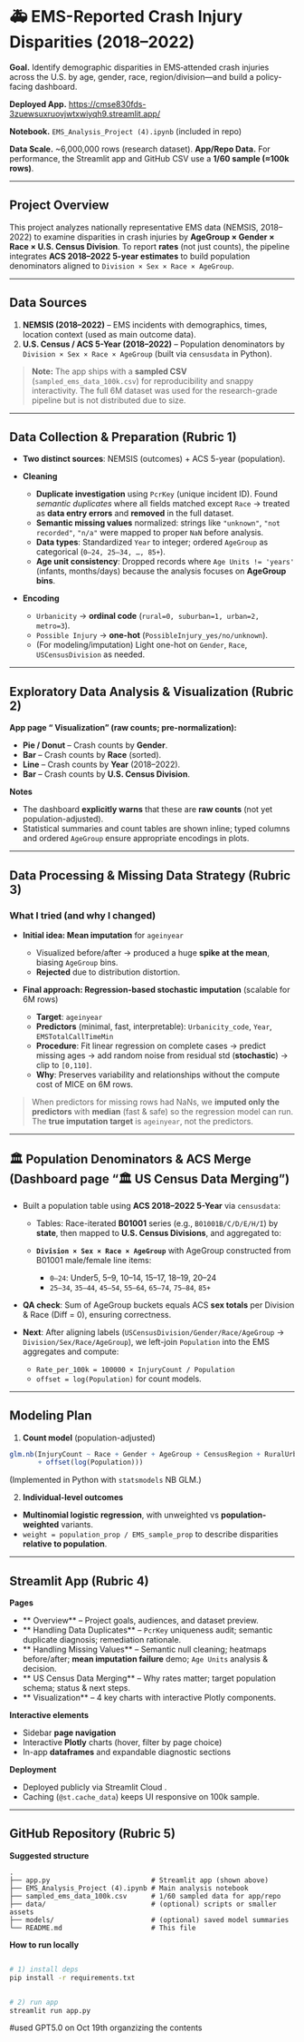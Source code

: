 
# 🚑 EMS-Reported Crash Injury Disparities (2018–2022)

**Goal.** Identify demographic disparities in EMS‐attended crash injuries across the U.S. by age, gender, race, region/division—and build a policy-facing dashboard.

**Deployed App.** https://cmse830fds-3zuewsuxruovjwtxwiyqh9.streamlit.app/

**Notebook.** `EMS_Analysis_Project (4).ipynb` (included in repo)

**Data Scale.** ~6,000,000 rows (research dataset).
**App/Repo Data.** For performance, the Streamlit app and GitHub CSV use a **1/60 sample (≈100k rows)**.

---

##  Project Overview

This project analyzes nationally representative EMS data (NEMSIS, 2018–2022) to examine disparities in crash injuries by **AgeGroup × Gender × Race × U.S. Census Division**.
To report **rates** (not just counts), the pipeline integrates **ACS 2018–2022 5-year estimates** to build population denominators aligned to `Division × Sex × Race × AgeGroup`.

---

##  Data Sources

1. **NEMSIS (2018–2022)** – EMS incidents with demographics, times, location context (used as main outcome data).
2. **U.S. Census / ACS 5-Year (2018–2022)** – Population denominators by `Division × Sex × Race × AgeGroup` (built via `censusdata` in Python).

> **Note:** The app ships with a **sampled CSV** (`sampled_ems_data_100k.csv`) for reproducibility and snappy interactivity. The full 6M dataset was used for the research-grade pipeline but is not distributed due to size.

---

##  Data Collection & Preparation (Rubric 1)

* **Two distinct sources**: NEMSIS (outcomes) + ACS 5-year (population).

* **Cleaning**

  * **Duplicate investigation** using `PcrKey` (unique incident ID). Found *semantic duplicates* where all fields matched except `Race` → treated as **data entry errors** and **removed** in the full dataset.
  * **Semantic missing values** normalized: strings like `"unknown"`, `"not recorded"`, `"n/a"` were mapped to proper `NaN` before analysis.
  * **Data types**: Standardized `Year` to integer; ordered `AgeGroup` as categorical (`0–24, 25–34, …, 85+`).
  * **Age unit consistency**: Dropped records where `Age Units != 'years'` (infants, months/days) because the analysis focuses on **AgeGroup bins**.

* **Encoding**

  * `Urbanicity` → **ordinal code** (`rural=0, suburban=1, urban=2, metro=3`).
  * `Possible Injury` → **one-hot** (`PossibleInjury_yes/no/unknown`).
  * (For modeling/imputation) Light one-hot on `Gender`, `Race`, `USCensusDivision` as needed.

---

##  Exploratory Data Analysis & Visualization (Rubric 2)

**App page “ Visualization” (raw counts; pre-normalization):**

* **Pie / Donut** – Crash counts by **Gender**.
* **Bar** – Crash counts by **Race** (sorted).
* **Line** – Crash counts by **Year** (2018–2022).
* **Bar** – Crash counts by **U.S. Census Division**.

**Notes**

* The dashboard **explicitly warns** that these are **raw counts** (not yet population-adjusted).
* Statistical summaries and count tables are shown inline; typed columns and ordered `AgeGroup` ensure appropriate encodings in plots.

---

##  Data Processing & Missing Data Strategy (Rubric 3)

### What I tried (and why I changed)

* **Initial idea: Mean imputation** for `ageinyear`

  * Visualized before/after → produced a huge **spike at the mean**, biasing `AgeGroup` bins.
  * **Rejected** due to distribution distortion.

* **Final approach: Regression-based stochastic imputation** (scalable for 6M rows)

  * **Target**: `ageinyear`
  * **Predictors** (minimal, fast, interpretable): `Urbanicity_code`, `Year`, `EMSTotalCallTimeMin`
  * **Procedure**: Fit linear regression on complete cases → predict missing ages → add random noise from residual std (**stochastic**) → clip to `[0,110]`.
  * **Why**: Preserves variability and relationships without the compute cost of MICE on 6M rows.

> When predictors for missing rows had NaNs, we **imputed only the predictors** with **median** (fast & safe) so the regression model can run. The **true imputation target** is `ageinyear`, not the predictors.

---

## 🏛️ Population Denominators & ACS Merge (Dashboard page “🏛️ US Census Data Merging”)

* Built a population table using **ACS 2018–2022 5-Year** via `censusdata`:

  * Tables: Race-iterated **B01001** series (e.g., `B01001B/C/D/E/H/I`) by **state**, then mapped to **U.S. Census Divisions**, and aggregated to:
  * **`Division × Sex × Race × AgeGroup`** with AgeGroup constructed from B01001 male/female line items:

    * `0–24`: Under5, 5–9, 10–14, 15–17, 18–19, 20–24
    * `25–34`, `35–44`, `45–54`, `55–64`, `65–74`, `75–84`, `85+`
* **QA check**: Sum of AgeGroup buckets equals ACS **sex totals** per Division & Race (Diff = 0), ensuring correctness.
* **Next**: After aligning labels (`USCensusDivision/Gender/Race/AgeGroup` → `Division/Sex/Race/AgeGroup`), we left-join `Population` into the EMS aggregates and compute:

  * `Rate_per_100k = 100000 × InjuryCount / Population`
  * `offset = log(Population)` for count models.

---

##  Modeling Plan

1. **Count model** (population-adjusted)

```r
glm.nb(InjuryCount ~ Race + Gender + AgeGroup + CensusRegion + RuralUrban + Year
       + offset(log(Population)))
```

(Implemented in Python with `statsmodels` NB GLM.)

2. **Individual-level outcomes** 

* **Multinomial logistic regression**, with unweighted vs **population-weighted** variants.
* `weight = population_prop / EMS_sample_prop` to describe disparities **relative to population**.

---

##  Streamlit App (Rubric 4)

**Pages**

* ** Overview** – Project goals, audiences, and dataset preview.
* ** Handling Data Duplicates** – `PcrKey` uniqueness audit; semantic duplicate diagnosis; remediation rationale.
* ** Handling Missing Values** – Semantic null cleaning; heatmaps before/after; **mean imputation failure** demo; `Age Units` analysis & decision.
* ** US Census Data Merging** – Why rates matter; target population schema; status & next steps.
* ** Visualization** – 4 key charts with interactive Plotly components.

**Interactive elements**

* Sidebar **page navigation**
* Interactive **Plotly** charts (hover, filter by page choice)
* In-app **dataframes** and expandable diagnostic sections

**Deployment**

* Deployed publicly via Streamlit Cloud .
* Caching (`@st.cache_data`) keeps UI responsive on 100k sample.

---

##  GitHub Repository (Rubric 5)

**Suggested structure**

```
.
├── app.py                         # Streamlit app (shown above)
├── EMS_Analysis_Project (4).ipynb # Main analysis notebook
├── sampled_ems_data_100k.csv      # 1/60 sampled data for app/repo
├── data/                          # (optional) scripts or smaller assets
├── models/                        # (optional) saved model summaries
└── README.md                      # This file
```

**How to run locally**

```bash

# 1) install deps
pip install -r requirements.txt


# 2) run app
streamlit run app.py
```
#used GPT5.0 on Oct 19th organzizing the contents




